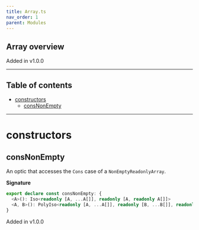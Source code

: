 ```yaml
---
title: Array.ts
nav_order: 1
parent: Modules
---
```


## Array overview

Added in v1.0.0

---

<h2 class="text-delta">Table of contents</h2>

- [constructors](#constructors)
  - [consNonEmpty](#consnonempty)

---

# constructors

## consNonEmpty

An optic that accesses the `Cons` case of a `NonEmptyReadonlyArray`.

**Signature**

```ts
export declare const consNonEmpty: {
  <A>(): Iso<readonly [A, ...A[]], readonly [A, readonly A[]]>
  <A, B>(): PolyIso<readonly [A, ...A[]], readonly [B, ...B[]], readonly [A, readonly A[]], readonly [B, readonly B[]]>
}
```

Added in v1.0.0
